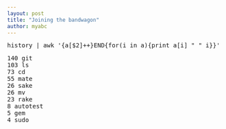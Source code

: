 ```yaml
---
layout: post
title: "Joining the bandwagon"
author: myabc
---
```


 
<pre>history | awk '{a[$2]++}END{for(i in a){print a[i] " " i}}' | sort -rn | head</pre>
<pre>
140 git
103 ls
73 cd
55 mate
26 sake
26 mv
23 rake
8 autotest
5 gem
4 sudo
</pre>